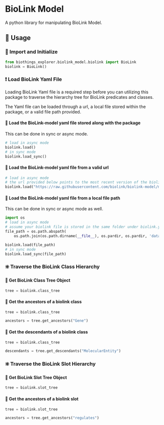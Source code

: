 # BioLink Model

A python library for manipulating BioLink Model.

## 📐 Usage

### 📢 Import and Initialize

```python
from biothings_explorer.biolink_model.biolink import BioLink
biolink = BioLink()
```

### ❗ Load BioLink Yaml File

Loading BioLink Yaml file is a required step before you can utilizing this package to traverse the hierarchy tree for BioLink predicates and classes.

The Yaml file can be loaded through a url, a local file stored within the package, or a valid file path provided.

#### 🔎 Load the BioLink-model yaml file stored along with the package

This can be done in sync or async mode.

```python
# load in async mode
biolink.load()
# in sync mode
biolink.load_sync()
```

#### 🔎 Load the BioLink-model yaml file from a valid url

```python
# load in async mode
# the url provided below points to the most recent version of the biolink model.
biolink.load("https://raw.githubusercontent.com/biolink/biolink-model/master/biolink-model.yaml")
```

#### 🔎 Load the BioLink-model yaml file from a local file path

This can be done in sync or async mode as well.

```python
import os
# load in async mode
# assume your biolink file is stored in the same folder under biolink.yaml
file_path = os.path.abspath(
    os.path.join(os.path.dirname(__file__), os.pardir, os.pardir, 'data', 'biolink.yaml'))

biolink.load(file_path)
# in sync mode
biolink.load_sync(file_path)
```

### ❇️ Traverse the BioLink Class Hierarchy

#### 🔎 Get BioLink Class Tree Object

```python
tree = biolink.class_tree
```

#### 🔎 Get the ancestors of a biolink class

```python
tree = biolink.class_tree

ancestors = tree.get_ancestors("Gene")
```

#### 🔎 Get the descendants of a biolink class

```python
tree = biolink.class_tree

descendants = tree.get_descendants("MolecularEntity")
```

### ❇️ Traverse the BioLink Slot Hierarchy

#### 🔎 Get BioLink Slot Tree Object

```python
tree = biolink.slot_tree
```

#### 🔎 Get the ancestors of a biolink slot

```python
tree = biolink.slot_tree

ancestors = tree.get_ancestors("regulates")
```